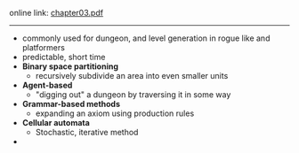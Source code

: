 online link: [chapter03.pdf](https://www.pcgbook.com/chapter03.pdf)

---

* commonly used for dungeon, and level generation in rogue like and platformers
* predictable, short time
* **Binary space partitioning**
  * recursively subdivide an area into even smaller units
* **Agent-based**
  * "digging out" a dungeon by traversing it in some way
* **Grammar-based methods**
  * expanding an axiom using production rules
* **Cellular automata**
  * Stochastic, iterative method
* 
